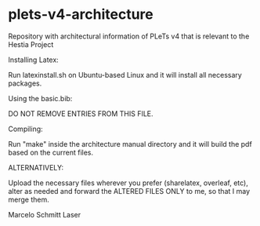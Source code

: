 # plets-v4-architecture
Repository with architectural information of PLeTs v4 that is relevant to the Hestia Project

Installing Latex:

Run latexinstall.sh on Ubuntu-based Linux and it will install all necessary packages.

Using the basic.bib:

DO NOT REMOVE ENTRIES FROM THIS FILE.

Compiling:

Run "make" inside the architecture manual directory and it will build the pdf based on the current files.

ALTERNATIVELY:

Upload the necessary files wherever you prefer (sharelatex, overleaf, etc), alter as needed and forward the ALTERED FILES ONLY to me, so that I may merge them.

Marcelo Schmitt Laser
